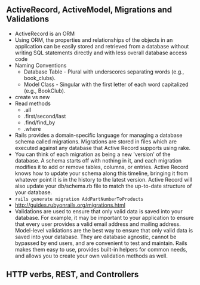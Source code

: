 ## ActiveRecord, ActiveModel, Migrations and Validations

- ActiveRecord is an ORM
- Using ORM, the properties and relationships of the objects in an application can be easily stored and retrieved from a database without writing SQL statements directly and with less overall database access code
- Naming Conventions
    - Database Table - Plural with underscores separating words (e.g., book_clubs).
    - Model Class - Singular with the first letter of each word capitalized (e.g., BookClub).
- create vs new
- Read methods
    + .all
    + .first/second/last
    + .find/find_by
    + .where
- Rails provides a domain-specific language for managing a database schema called migrations. Migrations are stored in files which are executed against any database that Active Record supports using rake.
- You can think of each migration as being a new 'version' of the database. A schema starts off with nothing in it, and each migration modifies it to add or remove tables, columns, or entries. Active Record knows how to update your schema along this timeline, bringing it from whatever point it is in the history to the latest version. Active Record will also update your db/schema.rb file to match the up-to-date structure of your database.
- ```rails generate migration AddPartNumberToProducts```
- http://guides.rubyonrails.org/migrations.html
- Validations are used to ensure that only valid data is saved into your database. For example, it may be important to your application to ensure that every user provides a valid email address and mailing address. Model-level validations are the best way to ensure that only valid data is saved into your database. They are database agnostic, cannot be bypassed by end users, and are convenient to test and maintain. Rails makes them easy to use, provides built-in helpers for common needs, and allows you to create your own validation methods as well.

## HTTP verbs, REST, and Controllers